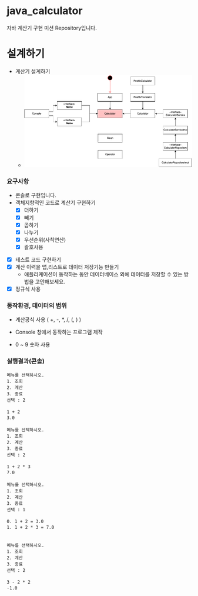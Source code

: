 # java_calculator
자바 계산기 구현 미션 Repository입니다.

[//]: # ()
[//]: # (### 이곳은 공개 Repo입니다.)

[//]: # (1. 여러분의 포트폴리오로 사용하셔도 됩니다.)

[//]: # (2. 때문에 이 repo를 fork한 뒤)

[//]: # (3. 여러분의 개인 Repo에 작업하며 )

[//]: # (4. 이 Repo에 PR을 보내어 멘토의 코드 리뷰와 피드백을 받으세요.)
[//]: # ()
[//]: # (### Branch 명명 규칙 + 팀의 PR규칙 정하기)

[//]: # (1. 여러분 repo는 알아서 해주시고 😀&#40;본인 레포니 main으로 하셔두 되져&#41;)

[//]: # (2. prgrms-be-devcourse/spring-board 레포로 PR시 branch는 gituser_id을 적어주세요 :&#41;  )

[//]: # (    - base repo : `여기repo` base : `username` ← head repo : `여러분repo` compare : `main`또는 `github_id`)

[//]: # (3. 실제 진행할 PR규칙은 멘토+팀원들과 정하여 진행해주세요 :&#41; )

[//]: # (    - ← head repo : `여러분repo` compare : `main`로 할지)

[//]: # (    - 또는 ← head repo : `여러분repo` compare : `github_id`로 할지)

[//]: # (- 참고 : [Github 위치 및 피드백 기준 가이드]&#40;https://www.notion.so/backend-devcourse/Github-76339434b23e4aa49e1d97fb2ab1ec5f&#41;)
[//]: # ()
[//]: # (### 과제를 통해 기대하는 역량)

[//]: # ()
[//]: # (- 깃허브를 통한 코드리뷰를 경험해보자)

[//]: # (- 기본적인 테스트 코드 작성 및 활용하는 능력해보자)

[//]: # (- 스스로 OOP를 생각하고 코드로 옮길 수 있는 능력해보자)

# 설계하기

- 게산기 설계하기
  - ![UML](./UML.png)

### 요구사항
- 콘솔로 구현입니다.
- 객체지향적인 코드로 계산기 구현하기
    - [x]  더하기
    - [x]  빼기
    - [x]  곱하기
    - [x]  나누기
    - [x]  우선순위(사칙연산)
    - [x]  괄호사용
- [x]  테스트 코드 구현하기
- [x]  계산 이력을 맵,리스트로 데이터 저장기능 만들기
    - 애플리케이션이 동작하는 동안 데이터베이스 외에 데이터를 저장할 수 있는 방법을 고안해보세요.
- [x] 정규식 사용

### 동작환경, 데이터의 범위

- 계산공식 사용 ( +, -, *, /, (, ) )

- Console 창에서 동작하는 프로그램 제작
- 0 ~ 9 숫자 사용

### 실행결과(콘솔)
```
메뉴를 선택하시오.
1. 조회
2. 계산
3. 종료
선택 : 2

1 + 2
3.0

메뉴를 선택하시오.
1. 조회
2. 계산
3. 종료
선택 : 2

1 + 2 * 3
7.0

메뉴를 선택하시오.
1. 조회
2. 계산
3. 종료
선택 : 1

0. 1 + 2 = 3.0
1. 1 + 2 * 3 = 7.0


메뉴를 선택하시오.
1. 조회
2. 계산
3. 종료
선택 : 2

3 - 2 * 2
-1.0
```